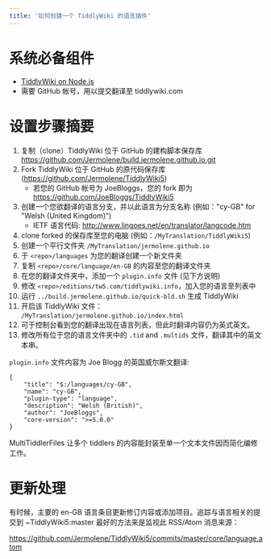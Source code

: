 ```yaml
---
title: '如何创建一个 TiddlyWiki 的语言插件'
---
```


# 系统必备组件

* [TiddlyWiki on Node.js](#TiddlyWiki%20on%20Node.js)
* 需要 GitHub 帐号，用以提交翻译至 tiddlywiki.com

# 设置步骤摘要

1. 复制（clone）TiddlyWiki 位于 GitHub 的建构脚本保存库 <https://github.com/Jermolene/build.jermolene.github.io.git>
1. Fork TiddlyWiki 位于 GitHub 的原代码保存库 (https://github.com/Jermolene/TiddlyWiki5)
    * 若您的 GitHub 帐号为 JoeBloggs，您的 fork 即为 <https://github.com/JoeBloggs/TiddlyWiki5>
1. 创建一个您欲翻译的语言分支，并以此语言为分支名称 (例如："cy-GB" for "Welsh (United Kingdom)")
    * IETF 语言代码: <http://www.lingoes.net/en/translator/langcode.htm>
1. clone forked 的保存库至您的电脑 (例如：`/MyTranslation/TiddlyWiki5`)
1. 创建一个平行文件夹 `/MyTranslation/jermolene.github.io`
1. 于 `<repo>/languages` 为您的翻译创建一个新文件夹
1. 复制 `<repo>/core/language/en-GB` 的内容至您的翻译文件夹
1. 在您的翻译文件夹中，添加一个 `plugin.info` 文件 (见下方说明)
1. 修改 `<repo>/editions/tw5.com/tiddlywiki.info`，加入您的语言至列表中
1. 运行 `../build.jermolene.github.io/quick-bld.sh` 生成 TiddlyWiki
1. 开启该 TiddlyWiki 文件： `/MyTranslation/jermolene.github.io/index.html`
1. 可于控制台看到您的翻译出现在语言列表，但此时翻译内容仍为英式英文。
1. 修改所有位于您的语言文件夹中的 `.tid` and `.multids` 文件，翻译其中的英文本串。

`plugin.info` 文件内容为 Joe Blogg 的英国威尔斯文翻译:

```
{
	"title": "$:/languages/cy-GB",
	"name": "cy-GB",
	"plugin-type": "language",
	"description": "Welsh (British)",
	"author": "JoeBloggs",
	"core-version": ">=5.0.0"
}
```

MultiTiddlerFiles 让多个 tiddlers 的内容能封装至单一个文本文件因而简化编修工作。

# 更新处理

有时候，主要的 en-GB 语言条目更新修订内容或添加项目。追踪与语言相关的提交到 ~TiddlyWiki5:master 最好的方法来是监视此 RSS/Atom 消息来源：

<https://github.com/Jermolene/TiddlyWiki5/commits/master/core/language.atom>